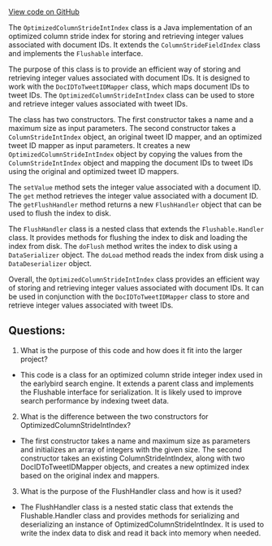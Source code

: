 [View code on GitHub](https://github.com/misbahsy/the-algorithm/src/java/com/twitter/search/core/earlybird/index/column/OptimizedColumnStrideIntIndex.java)

The `OptimizedColumnStrideIntIndex` class is a Java implementation of an optimized column stride index for storing and retrieving integer values associated with document IDs. It extends the `ColumnStrideFieldIndex` class and implements the `Flushable` interface. 

The purpose of this class is to provide an efficient way of storing and retrieving integer values associated with document IDs. It is designed to work with the `DocIDToTweetIDMapper` class, which maps document IDs to tweet IDs. The `OptimizedColumnStrideIntIndex` class can be used to store and retrieve integer values associated with tweet IDs.

The class has two constructors. The first constructor takes a name and a maximum size as input parameters. The second constructor takes a `ColumnStrideIntIndex` object, an original tweet ID mapper, and an optimized tweet ID mapper as input parameters. It creates a new `OptimizedColumnStrideIntIndex` object by copying the values from the `ColumnStrideIntIndex` object and mapping the document IDs to tweet IDs using the original and optimized tweet ID mappers.

The `setValue` method sets the integer value associated with a document ID. The `get` method retrieves the integer value associated with a document ID. The `getFlushHandler` method returns a new `FlushHandler` object that can be used to flush the index to disk.

The `FlushHandler` class is a nested class that extends the `Flushable.Handler` class. It provides methods for flushing the index to disk and loading the index from disk. The `doFlush` method writes the index to disk using a `DataSerializer` object. The `doLoad` method reads the index from disk using a `DataDeserializer` object.

Overall, the `OptimizedColumnStrideIntIndex` class provides an efficient way of storing and retrieving integer values associated with document IDs. It can be used in conjunction with the `DocIDToTweetIDMapper` class to store and retrieve integer values associated with tweet IDs.
## Questions: 
 1. What is the purpose of this code and how does it fit into the larger project?
- This code is a class for an optimized column stride integer index used in the earlybird search engine. It extends a parent class and implements the Flushable interface for serialization. It is likely used to improve search performance by indexing tweet data.

2. What is the difference between the two constructors for OptimizedColumnStrideIntIndex?
- The first constructor takes a name and maximum size as parameters and initializes an array of integers with the given size. The second constructor takes an existing ColumnStrideIntIndex, along with two DocIDToTweetIDMapper objects, and creates a new optimized index based on the original index and mappers.

3. What is the purpose of the FlushHandler class and how is it used?
- The FlushHandler class is a nested static class that extends the Flushable.Handler class and provides methods for serializing and deserializing an instance of OptimizedColumnStrideIntIndex. It is used to write the index data to disk and read it back into memory when needed.